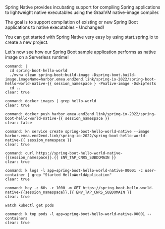 Spring Native provides incubating support for compiling Spring applications to lightweight native executables using the GraalVM native-image compiler.

The goal is to support compilation of existing or new Spring Boot applications to native executables - Unchanged!


You can get started with Spring Native very easy by using start.spring.io to create a new project.




Let's now see how our Spring Boot sample application performs as native image on a Serverless runtime!
```terminal:execute
command: |
  cd spring-boot-hello-world
  ./mvnw clean spring-boot:build-image -Dspring-boot.build-image.imageName=harbor.emea.end2end.link/spring-io-2022/spring-boot-hello-world-native-{{ session_namespace } -Pnative-image -DskipTests
  cd ..
clear: true
```

```terminal:execute
command: docker images | grep hello-world
clear: true
```

```terminal:execute
command: docker push harbor.emea.end2end.link/spring-io-2022/spring-boot-hello-world-native-{{ session_namespace }}
clear: false
```

```terminal:execute
command: kn service create spring-boot-hello-world-native --image harbor.emea.end2end.link/spring-io-2022/spring-boot-hello-world-native-{{ session_namespace }}
clear: true
```

```terminal:execute
command: curl https://spring-boot-hello-world-native-{{session_namespace}}.{{ ENV_TAP_CNRS_SUBDOMAIN }}
clear: true
```

```terminal:execute
command: k logs -l app=spring-boot-hello-world-native-00001 -c user-container | grep "Started HelloWorldApplication"
clear: true
```

```terminal:execute
command: hey -z 60s -c 1000 -m GET https://spring-boot-hello-world-native-{{session_namespace}}.{{ ENV_TAP_CNRS_SUBDOMAIN }}
clear: true
```
```execute-2
watch kubectl get pods
```

```terminal:execute
command: k top pods -l app=spring-boot-hello-world-native-00001 --containers
clear: true
```